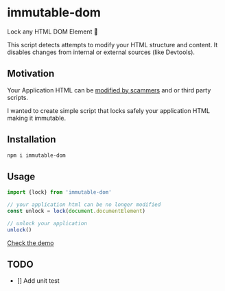 # immutable-dom

Lock any HTML DOM Element 🔐

This script detects attempts to modify your HTML structure and content. 
It disables changes from internal or external sources (like Devtools).

## Motivation

Your Application HTML can be [modified by scammers](https://www.youtube.com/watch?v=R1etkjUN6Ak) and or third party scripts.

I wanted to create simple script that locks safely your application HTML making it immutable.

## Installation

```bash
npm i immutable-dom
```

## Usage

```js
import {lock} from 'immutable-dom'

// your application html can be no longer modified
const unlock = lock(document.documentElement)

// unlock your application
unlock()
```

[Check the demo](https://plnkr.co/edit/rjaeeMWr1vlIY4mI?open=lib%2Fscript.js)

## TODO

- [] Add unit test
